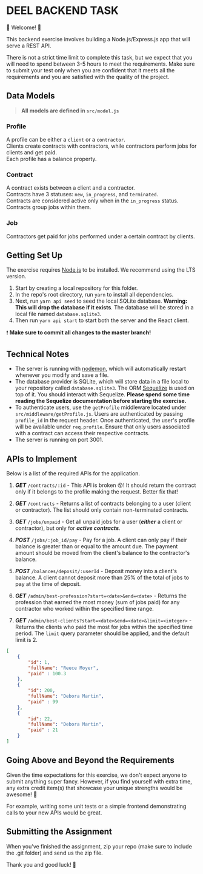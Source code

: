 # DEEL BACKEND TASK

💫 Welcome! 🎉

This backend exercise involves building a Node.js/Express.js app that will serve a REST API.

There is not a strict time limit to complete this task, but we expect that you will need to spend between 3-5 hours to meet the requirements. Make sure to submit your test only when you are confident that it meets all the requirements and you are satisfied with the quality of the project.

## Data Models

> **All models are defined in `src/model.js`**

### Profile

A profile can be either a `client` or a `contractor`.  
Clients create contracts with contractors, while contractors perform jobs for clients and get paid.  
Each profile has a balance property.

### Contract

A contract exists between a client and a contractor.  
Contracts have 3 statuses: `new`, `in_progress`, and `terminated`.  
Contracts are considered active only when in the `in_progress` status.  
Contracts group jobs within them.

### Job

Contractors get paid for jobs performed under a certain contract by clients.

## Getting Set Up

The exercise requires [Node.js](https://nodejs.org/en/) to be installed. We recommend using the LTS version.

1. Start by creating a local repository for this folder.
2. In the repo's root directory, run `yarn` to install all dependencies.
3. Next, run `yarn api seed` to seed the local SQLite database. **Warning: This will drop the database if it exists**. The database will be stored in a local file named `database.sqlite3`.
4. Then run `yarn api start` to start both the server and the React client.

❗️ **Make sure to commit all changes to the master branch!**

## Technical Notes

- The server is running with [nodemon](https://nodemon.io/), which will automatically restart whenever you modify and save a file.
- The database provider is SQLite, which will store data in a file local to your repository called `database.sqlite3`. The ORM [Sequelize](http://docs.sequelizejs.com/) is used on top of it. You should interact with Sequelize. **Please spend some time reading the Sequelize documentation before starting the exercise.**
- To authenticate users, use the `getProfile` middleware located under `src/middleware/getProfile.js`. Users are authenticated by passing `profile_id` in the request header. Once authenticated, the user's profile will be available under `req.profile`. Ensure that only users associated with a contract can access their respective contracts.
- The server is running on port 3001.

## APIs to Implement

Below is a list of the required APIs for the application.

1. **_GET_** `/contracts/:id` - This API is broken 😵! It should return the contract only if it belongs to the profile making the request. Better fix that!

2. **_GET_** `/contracts` - Returns a list of contracts belonging to a user (client or contractor). The list should only contain non-terminated contracts.

3. **_GET_** `/jobs/unpaid` - Get all unpaid jobs for a user (**_either_** a client or contractor), but only for **_active contracts_**.

4. **_POST_** `/jobs/:job_id/pay` - Pay for a job. A client can only pay if their balance is greater than or equal to the amount due. The payment amount should be moved from the client's balance to the contractor's balance.

5. **_POST_** `/balances/deposit/:userId` - Deposit money into a client's balance. A client cannot deposit more than 25% of the total of jobs to pay at the time of deposit.

6. **_GET_** `/admin/best-profession?start=<date>&end=<date>` - Returns the profession that earned the most money (sum of jobs paid) for any contractor who worked within the specified time range.

7. **_GET_** `/admin/best-clients?start=<date>&end=<date>&limit=<integer>` - Returns the clients who paid the most for jobs within the specified time period. The `limit` query parameter should be applied, and the default limit is 2.

```json
[
    {
        "id": 1,
        "fullName": "Reece Moyer",
        "paid" : 100.3
    },
    {
        "id": 200,
        "fullName": "Debora Martin",
        "paid" : 99
    },
    {
        "id": 22,
        "fullName": "Debora Martin",
        "paid" : 21
    }
]
```

## Going Above and Beyond the Requirements

Given the time expectations for this exercise, we don't expect anyone to submit anything super fancy. However, if you find yourself with extra time, any extra credit item(s) that showcase your unique strengths would be awesome! 🙌

For example, writing some unit tests or a simple frontend demonstrating calls to your new APIs would be great.

## Submitting the Assignment

When you've finished the assignment, zip your repo (make sure to include the .git folder) and send us the zip file.

Thank you and good luck! 🙏
